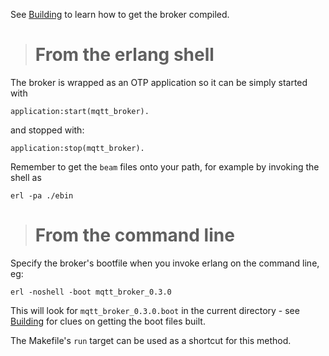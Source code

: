See [Building](http://code.google.com/p/mqtt4erl/wiki/Building) to learn how to get the broker compiled.

> # From the erlang shell #

The broker is wrapped as an OTP application so it can be simply started with

```
application:start(mqtt_broker).
```

and stopped with:

```
application:stop(mqtt_broker).
```


Remember to get the `beam` files onto your path, for example by invoking the shell as
```
erl -pa ./ebin
```

> # From the command line #

Specify the broker's bootfile when you invoke erlang on the command line, eg:

```
erl -noshell -boot mqtt_broker_0.3.0
```

This will look for `mqtt_broker_0.3.0.boot` in the current directory - see [Building](http://code.google.com/p/mqtt4erl/wiki/Building) for clues on getting the boot files built.

The Makefile's `run` target can be used as a shortcut for this method.